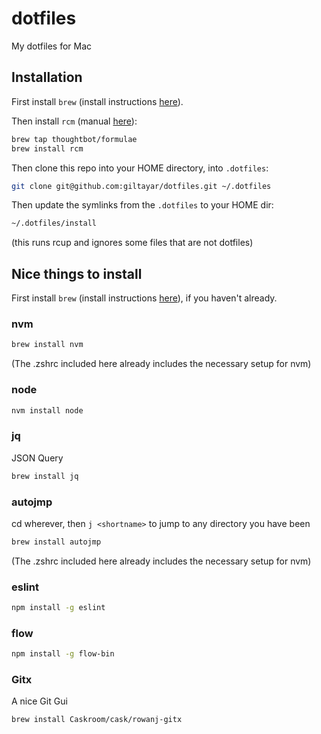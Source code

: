 # dotfiles

My dotfiles for Mac

## Installation

First install `brew` (install instructions [here](http://brew.sh/)).

Then install `rcm` (manual [here](http://thoughtbot.github.io/rcm/rcm.7.html)):

```bash
brew tap thoughtbot/formulae
brew install rcm
```

Then clone this repo into your HOME directory, into `.dotfiles`:

```bash
git clone git@github.com:giltayar/dotfiles.git ~/.dotfiles
```

Then update the symlinks from the `.dotfiles` to your HOME dir:

```bash
~/.dotfiles/install
```

(this runs rcup and ignores some files that are not dotfiles)

## Nice things to install

First install `brew` (install instructions [here](http://brew.sh/)), if you haven't already.

### nvm

```bash
brew install nvm
```

(The .zshrc included here already includes the necessary setup for nvm)

### node

```bash
nvm install node
```

### jq

JSON Query

```bash
brew install jq
```

### autojmp

cd wherever, then `j <shortname>` to jump to any directory you have been

```bash
brew install autojmp
```

(The .zshrc included here already includes the necessary setup for nvm)

### eslint

```bash
npm install -g eslint
```

### flow

```bash
npm install -g flow-bin
```

### Gitx

A nice Git Gui

```bash
brew install Caskroom/cask/rowanj-gitx
```
